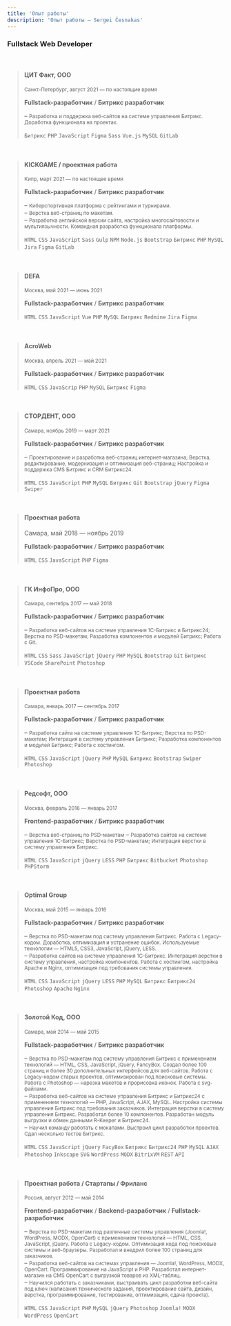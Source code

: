 ```yaml
---
title: 'Опыт работы'
description: 'Опыт работы — Sergei Česnakas'
---
```


### Fullstack Web Developer

<br>

> #### ЦИТ Факт, ООО
> <!--fact.digital-->
> <small>Санкт-Петербург, август 2021 — по настоящие время</small>
> 
> **Fullstack-разработчик** / **Битрикс разработчик**
> 
> – <small>Разработка и поддержка веб-сайтов на системе управления Битрикс. Доработка функционала на проектах.</small>
> 
> `Битрикс` `PHP` `JavaScript` `Figma` `Sass` `Vue.js` `MySQL` `GitLab`

<br>

> #### KICKGAME / проектная работа
> <!--kick.game-->
> <small>Кипр, март 2021 — по настоящее время</small>
> 
> **Fullstack-разработчик** / **Битрикс разработчик**
> 
> – <small>Киберспортивная платформа с рейтингами и турнирами.</small>\
> – <small>Верстка веб-страниц по макетам.</small>\
> – <small>Разработка английской версии сайта, настройка многосайтовости и мультиязычности. Командная разработка функционала платформы.</small>
> 
> `HTML` `CSS` `JavaScript` `Sass` `Gulp` `NPM` `Node.js` `Bootstrap` `Битрикс` `PHP` `MySQL` `Jira` `Figma` `GitLab`

<br>

> #### DEFA
> <!--defa.ru-->
> <small>Москва, май 2021 — июнь 2021</small>
> 
> **Fullstack-разработчик** / **Битрикс разработчик**
> 
> `HTML` `CSS` `JavaScript` `Vue` `PHP` `MySQL` `Битрикс` `Redmine` `Jira` `Figma`

<br>

> #### AcroWeb
> <!--acroweb.ru-->
> <small>Москва, апрель 2021 — май 2021</small>
> 
> **Fullstack-разработчик** / **Битрикс разработчик**
> 
> `HTML` `CSS` `JavaScrip` `PHP` `MySQL` `Битрикс` `Figma`

<br>

> #### СТОРДЕНТ, ООО
> <small>Самара, ноябрь 2019 — март 2021 <!--(1 год 5 месяцев)--></small>
> 
> **Fullstack-разработчик** / **Битрикс разработчик**
> 
> – <small>Проектирование и разработка веб-страниц интернет-магазина; Верстка, редактирование, модернизация и оптимизация веб-страниц; Настройка и поддержка CMS Битрикс и CRM Битрикс24.</small>
> 
> `HTML` `CSS` `JavaScript` `PHP` `MySQL` `Битрикс` `Git` `Bootstrap` `jQuery` `Figma` `Swiper`

<br>

> #### Проектная работа
> <!--ascondicioner.ru-->
> Самара, май 2018 — ноябрь 2019
> 
> **Fullstack-разработчик** / **Битрикс разработчик**
> 
> `HTML` `CSS` `JavaScript` `PHP` `Figma`

<br>

> #### ГК ИнфоПро, ООО
> <!--info-pro.ru-->
> <small>Самара, сентябрь 2017 — май 2018</small>
> 
> **Fullstack-разработчик** / **Битрикс разработчик**
> 
> – <small>Разработка веб-сайтов на системе управления 1С-Битрикс и Битрикс24; Верстка по PSD-макетам; Разработка компонентов и модулей Битрикс; Работа с Git.</small>
> 
> `HTML` `CSS` `Sass` `JavaScript` `jQuery` `PHP` `MySQL` `Bootstrap` `Git` `Битрикс` `VSCode` `SharePoint` `Photoshop`

<br>

> #### Проектная работа
> <!--samkarniz.ru-->
> <small>Самара, январь 2017 — сентябрь 2017</small>
> 
> **Fullstack-разработчик** / **Битрикс разработчик**
> 
> – <small>Разработка сайта на системе управления 1С-Битрикс; Верстка по PSD-макетам; Интеграция в систему управления Битрикс; Разработка компонентов и модулей Битрикс; Работа с хостингом.</small>
> 
> `HTML` `CSS` `JavaScript` `jQuery` `PHP` `MySQL` `Битрикс` `Bootstrap` `Swiper` `Photoshop`

<br>

> #### Редсофт, ООО
> <!--redsoft.ru-->
> <small>Москва, февраль 2016 — январь 2017</small>
> 
> **Frontend-разработчик** / **Битрикс разработчик**
> 
> – <small>Верстка веб-страниц по PSD-макетам</small>
> – <small>Разработка сайтов на системе управления 1С-Битрикс; Верстка по PSD-макетам; Интеграция верстки в систему управления Битрикс.</small>
> 
> `HTML` `CSS` `JavaScript` `jQuery` `LESS` `PHP` `Битрикс` `Bitbucket` `Photoshop` `PHPStorm`

<br>

> #### Optimal Group
> <!--optimalgroup.ru-->
> <small>Москва, май 2015 — январь 2016 <!--(9 месяцев)--></small>
> 
> **Fullstack-разработчик** / **Битрикс разработчик**
> 
> – <small>Верстка по PSD-макетам под систему управления Битрикс. Работа с Legacy-кодом. Доработка, оптимизация и устранение ошибок. Используемые технологии — HTML5, CSS3, JavaScript, jQuery, LESS.</small>\
> – <small>Разработка сайтов на системе управления 1С-Битрикс. Интеграция верстки в систему управления, настройка компонентов. Работа с хостингом, настройка Apache и Nginx, оптимизация под требования системы управления.</small>
> 
> `HTML` `CSS` `JavaScript` `jQuery` `LESS` `PHP` `MySQL` `Битрикс` `Битрикс24` `Photoshop` `Apache` `Nginx`

<br>

> #### Золотой Код, ООО
> <!--zolotoykod.ru-->
> <small>Самара, май 2014 — май 2015 <!--(1 год 1 месяц)--></small>
> 
> **Fullstack-разработчик** / **Битрикс разработчик**
> 
> – <small>Верстка по PSD-макетам под систему управления Битрикс с применением технологий — HTML, CSS, JavaScript, jQuery, FancyBox. Создал более 100 страниц и более 30 дополнительных интерфейсов для веб-сайтов. Работа с Legacy-кодом старых проектов, оптимизирован под поисковые системы. Работа с Photoshop — нарезка макетов и прорисовка иконок. Работа с svg-файлами.</small>\
> – <small>Разработка веб-сайтов на системе управления Битрикс и Битрикс24 с применением технологий — PHP, JavaScript, AJAX, MySQL. Настройка системы управления Битрикс под требования заказчиков. Интеграция верстки в систему управления Битрикс. Разработал более 10 компонентов. Разработан модуль выгрузки и обмен данными R-Keeper и Битрикс24.</small>\
> – <small>Научил команду работать с мокапами. Выстроил цикл разработки проектов. Сдал несколько тестов Битрикс.</small>
>
> `HTML` `CSS` `JavaScript` `jQuery` `FacyBox` `Битрикс` `Битрикс24` `PHP` `MySQL` `AJAX` `Photoshop` `Inkscape` `SVG` `WordPress` `MODX` `BitrixVM` `REST` `API`

<br>

> #### Проектная работа / Стартапы / Фриланс
> <small>Россия, август 2012 — май 2014 <!--(2 года 2 месяца)--></small>
> 
> **Frontend-разработчик** / **Backend-разработчик** / **Fullstack-разработчик**
> 
> – <small>Верстка по PSD-макетам под различные системы управления (Joomla!, WordPress, MODX, OpenCart) с применением технологий — HTML, CSS, JavaScript, jQuery. Работа с Legacy-кодом. Оптимизация кода под поисковые системы и веб-браузеры. Разработал и внедрил более 100 страниц для заказчиков.</small>\
> – <small>Разработка веб-сайтов на системах управления — Joomla!, WordPress, MODX, OpenCart. Программирование на JavaScript и PHP. Разработал интернет-магазин на CMS OpenCart с выгрузкой товаров из XML-таблиц.</small>\
> – <small>Научился работать с заказчиками, выстраивать цикл разработки веб-сайта под ключ (написания технического задания, проектирование сайта, дизайн, верстка, программирование, тестирование, оптимизация, сдача проекта).</small>
>
> `HTML` `CSS` `JavaScript` `PHP` `MySQL` `jQuery` `Photoshop` `Joomla!` `MODX` `WordPress` `OpenCart`

<br><br><br>
